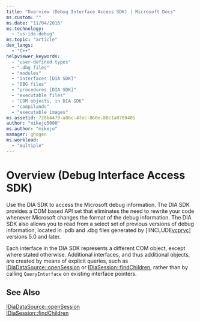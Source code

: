 ```yaml
---
title: "Overview (Debug Interface Access SDK) | Microsoft Docs"
ms.custom: ""
ms.date: "11/04/2016"
ms.technology: 
  - "vs-ide-debug"
ms.topic: "article"
dev_langs: 
  - "C++"
helpviewer_keywords: 
  - "user-defined types"
  - ".dbg files"
  - "modules"
  - "interfaces [DIA SDK]"
  - "DBG files"
  - "procedures [DIA SDK]"
  - "executable files"
  - "COM objects, in DIA SDK"
  - "compilands"
  - "executable images"
ms.assetid: 720b4479-a8bc-4fec-860e-80c1a0780405
author: "mikejo5000"
ms.author: "mikejo"
manager: ghogen
ms.workload: 
  - "multiple"
---
```

# Overview (Debug Interface Access SDK)
Use the DIA SDK to access the Microsoft debug information. The DIA SDK provides a COM based API set that eliminates the need to rewrite your code whenever Microsoft changes the format of the debug information. The DIA SDK also allows you to read from a select set of previous versions of debug information, located in .pdb and .dbg files generated by [!INCLUDE[vcprvc](../../code-quality/includes/vcprvc_md.md)] versions 5.0 and later.  
  
 Each interface in the DIA SDK represents a different COM object, except where stated otherwise. Additional interfaces, and thus additional objects, are created by means of explicit queries, such as [IDiaDataSource::openSession](../../debugger/debug-interface-access/idiadatasource-opensession.md) or [IDiaSession::findChildren](../../debugger/debug-interface-access/idiasession-findchildren.md), rather than by calling `QueryInterface` on existing interface pointers.  
  
## See Also  
 [IDiaDataSource::openSession](../../debugger/debug-interface-access/idiadatasource-opensession.md)   
 [IDiaSession::findChildren](../../debugger/debug-interface-access/idiasession-findchildren.md)